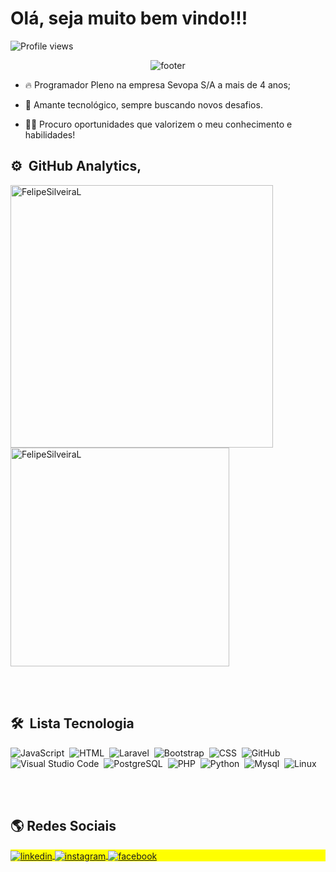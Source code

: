 <h1 align="left">Olá, seja muito bem vindo!!!</h1>
<p align="left"><img src="https://komarev.com/ghpvc/?username=FelipeSilveiraL&color=yellow" alt="Profile views" /> </p>


<p align="center">
  <img src="https://static.imasters.com.br/wp-content/uploads/2015/11/4_Progresso4.gif" alt="footer"/>
</p>

- 🔥 Programador Pleno na empresa Sevopa S/A a mais de 4 anos;

- :open_book: Amante tecnológico, sempre buscando novos desafios.

- 👨‍💻 Procuro oportunidades que valorizem o meu conhecimento e habilidades!

## ⚙️ &nbsp;GitHub Analytics,

<p align="left">
<img width="420em" src="https://github-readme-stats.vercel.app/api?username=FelipeSilveiraL&show_icons=true&theme=highcontrast" alt="FelipeSilveiraL"/>
<img width="350em" src="https://github-readme-stats.vercel.app/api/top-langs/?username=FelipeSilveiraL&layout=compact&theme=vision-friendly-dark" alt="FelipeSilveiraL"/>
</p>

<br><br>
## 🛠 &nbsp;Lista Tecnologia

![JavaScript](https://img.shields.io/badge/-JavaScript-05122A?style=flat&logo=javascript)&nbsp;
![HTML](https://img.shields.io/badge/-HTML-05122A?style=flat&logo=HTML5)&nbsp;
![Laravel](https://img.shields.io/badge/-Laravel-05122A?style=flat&logo=Laravel)&nbsp;
![Bootstrap](https://img.shields.io/badge/-Bootstrap-05122A?style=flat&logo=Bootstrap)&nbsp;
![CSS](https://img.shields.io/badge/-CSS-05122A?style=flat&logo=CSS3&logoColor=1572B6)&nbsp;
![GitHub](https://img.shields.io/badge/-GitHub-05122A?style=flat&logo=github)&nbsp;
![Visual Studio Code](https://img.shields.io/badge/-Visual%20Studio%20Code-05122A?style=flat&logo=visual-studio-code&logoColor=007ACC)&nbsp;
![PostgreSQL](https://img.shields.io/badge/-PostgreSQL-05122A?style=flat&logo=postgresql)&nbsp;
![PHP](https://img.shields.io/badge/-PHP-05122A?style=flat&logo=Php)&nbsp;
![Python](https://img.shields.io/badge/-Python-05122A?style=flat&logo=Python)&nbsp;
![Mysql](https://img.shields.io/badge/-mysql-05122A?style=flat&logo=mysql)&nbsp;
![Linux](https://img.shields.io/badge/-Linux-05122A?style=flat&logo=Linux)&nbsp;

<br><br>
## :earth_americas: Redes Sociais

<p align="left" style="background:yellow">
<a href="https://www.linkedin.com/in/felipe-silveira-lara-85706110b/" target="_blank">
  <img align="center" src="https://img.shields.io/badge/-FelipeSilveiraL-05122A?style=flat&logo=linkedin" alt="linkedin"/>
</a>
<a href="https://www.instagram.com/felipesilveiralara/" target="_blank">
 <img align="center" src="https://img.shields.io/badge/-FelipeSilveiraL-05122A?style=flat&logo=instagram" alt="instagram"/>
</a>
<a href="https://www.facebook.com/felipe.silveira.967" target="_blank">
  <img align="center" src="https://img.shields.io/badge/-FelipeSilveiraL-05122A?style=flat&logo=facebook" alt="facebook"/>
</a>
</p>
<!--
**FelipeSilveiraL/FelipeSilveiraL** is a ✨ _special_ ✨ repository because its `README.md` (this file) appears on your GitHub profile.

Here are some ideas to get you started:

- 🔭 I’m currently working on ...
- 🌱 I’m currently learning ...
- 👯 I’m looking to collaborate on ...
- 🤔 I’m looking for help with ...
- 💬 Ask me about ...
- 📫 How to reach me: ...
- 😄 Pronouns: ...
- ⚡ Fun fact: ...
-->
